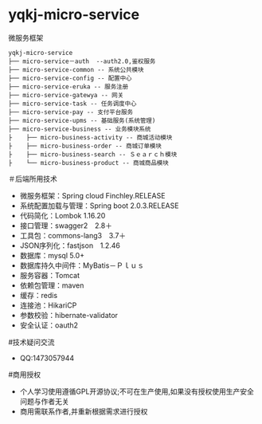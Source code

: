 # yqkj-micro-service
  微服务框架 
```
yqkj-micro-service
├── micro-service－auth  --auth2.0,鉴权服务
├── micro-service-common -- 系统公共模块
├── micro-service-config -- 配置中心 
├── micro-service-eruka -- 服务注册
├── micro-service-gatewya -- 网关
├── micro-service-task -- 任务调度中心
├── micro-service-pay -- 支付平台服务
├── micro-service-upms -- 基础服务(系统管理)
├── micro-service-business -- 业务模块系统
├    ├── micro-business-activity -- 商城活动模块
├    ├── micro-business-order -- 商城订单模块
├    ├── micro-business-search -- Ｓｅａｒｃｈ模块
├    └── micro-business-product -- 商城商品模块
```
＃后端所用技术
* 微服务框架：Spring cloud Finchley.RELEASE
* 系统配置加载与管理：Spring boot 2.0.3.RELEASE
* 代码简化：Lombok 1.16.20
* 接口管理：swagger2　2.8＋
* 工具包：commons-lang3　3.7＋
* JSON序列化：fastjson　1.2.46 
* 数据库：mysql 5.0+
* 数据库持久中间件：MyBatis－Ｐｌｕｓ
* 服务容器：Tomcat　
* 依赖包管理：maven
* 缓存：redis
* 连接池：HikariCP
* 参数校验：hibernate-validator
* 安全认证：oauth2


#技术疑问交流
* QQ:1473057944

#商用授权
* 个人学习使用遵循GPL开源协议;不可在生产使用,如果没有授权使用生产安全问题与作者无关
* 商用需联系作者,并重新根据需求进行授权






 
